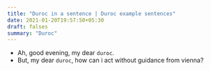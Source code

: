 ```yaml
---
title: "Duroc in a sentence | Duroc example sentences"
date: 2021-01-20T19:57:50+05:30
draft: falses
summary: "Duroc"
---
```

- Ah, good evening, my dear `duroc`.
- But, my dear `duroc`, how can i act without guidance from vienna?
                 
